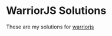 # WarriorJS Solutions

These are my solutions for [warriorjs](https://github.com/olistic/warriorjs)
